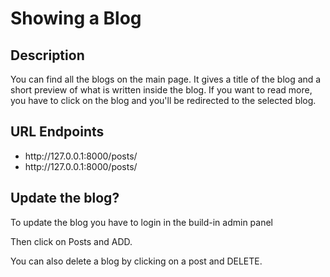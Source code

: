 # Showing a Blog

## Description
<p>You can find all the blogs on the main page. It gives a title of the blog and a short preview of what is written inside the blog. If you want to read more, you have to click on the blog and you'll be redirected to the selected blog.</p>

## URL Endpoints
<ul>
  <li>http://127.0.0.1:8000/posts/</li>
  <li>http://127.0.0.1:8000/posts/<id></li>
</ul>

## Update the blog?
<p>To update the blog you have to login in the build-in admin panel</p>
<p>Then click on Posts and ADD.</p>
<p>You can also delete a blog by clicking on a post and DELETE.</p>
